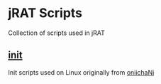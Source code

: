 # jRAT Scripts

Collection of scripts used in jRAT

## [init](init/)

Init scripts used on Linux originally from [oniichaNj](https://github.com/oniichaNj/headached/tree/master/init)
